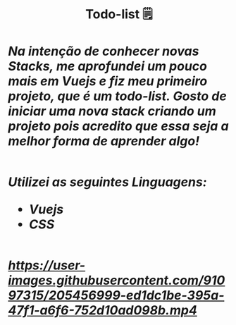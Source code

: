<h1 align='center' > Todo-list 🗒️
<h1/>

 <div>
 
<h5>
Na intenção de conhecer novas Stacks, me aprofundei um pouco mais em Vuejs e fiz meu primeiro projeto, que é um todo-list. Gosto de iniciar uma nova stack criando um projeto pois acredito que essa seja a melhor forma de aprender algo!
<h5/>

<div/>

##

Utilizei as seguintes Linguagens:

- Vuejs <br>
- CSS <br>

## 

https://user-images.githubusercontent.com/91097315/205456999-ed1dc1be-395a-47f1-a6f6-752d10ad098b.mp4

